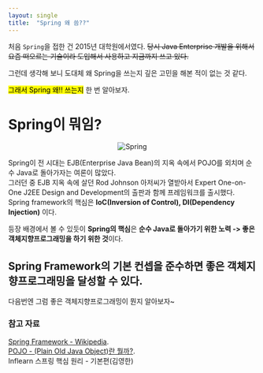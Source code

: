 ```yaml
---
layout: single
title:  "Spring 왜 씀??"
---
```


처음 `Spring`을 접한 건 2015년 대학원에서였다. ~~당시 Java Enterprise 개발을 위해서 요즘 떠오르는 기술이라 도입해서 사용하고 지금까지 쓰고 있다.~~ 

그런데 생각해 보니 도대체 왜 Spring을 쓰는지 깊은 고민을 해본 적이 없는 것 같다.

<mark>그래서 Spring 왜!! 쓰는지</mark> 한 번 알아보자.

# Spring이 뭐임?

<p align="center">
 <img src = "https://4.bp.blogspot.com/-9kYSwCDRbms/W-qSUvwnFWI/AAAAAAAAEsE/j4EeFEPQHBc-QpxMV9l3gQAaLAuG2WhTgCLcBGAs/w1200-h630-p-k-no-nu/spring-framework.png" alt="Spring">
</p>

Spring이 전 시대는 EJB(Enterprise Java Bean)의 지옥 속에서 POJO를 외치며 순수 Java로 돌아가자는 여론이 많았다.  
그러던 중 EJB 지옥 속에 살던 Rod Johnson 아저씨가 열받아서 Expert One-on-One J2EE Design and Development의 출판과 함께 프레임워크를 출시했다. 
Spring framework의 핵심은 **IoC(Inversion of Control), DI(Dependency Injection)** 이다. 

등장 배경에서 볼 수 있듯이 **Spring의 핵심**은 **순수 Java로 돌아가기 위한 노력 -> 좋은 객체지향프로그래밍을 하기 위한 것**이다.

## Spring Framework의 기본 컨셉을 준수하면 좋은 객체지향프로그래밍을 달성할 수 있다.

다음번엔 그럼 좋은 객체지향프로그래밍이 뭔지 알아보자~

### 참고 자료  
[Spring Framework - Wikipedia](https://en.wikipedia.org/wiki/Spring_Framework).  
[POJO - (Plain Old Java Object)란 뭘까?](https://siyoon210.tistory.com/120).  
Inflearn 스프링 핵심 원리 - 기본편(김영한)
